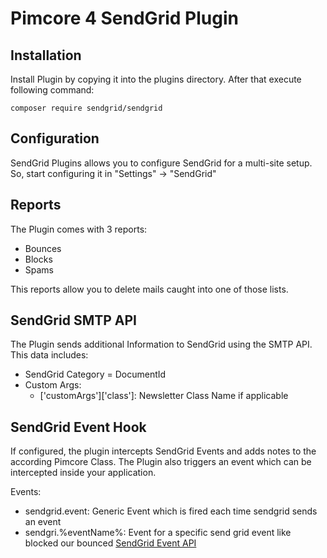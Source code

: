 # Pimcore 4 SendGrid Plugin

## Installation
Install Plugin by copying it into the plugins directory. After that execute following command:

```composer require sendgrid/sendgrid```

## Configuration
SendGrid Plugins allows you to configure SendGrid for a multi-site setup. So, start configuring it in "Settings" -> "SendGrid"

## Reports
The Plugin comes with 3 reports:

 - Bounces
 - Blocks
 - Spams

This reports allow you to delete mails caught into one of those lists.

## SendGrid SMTP API
The Plugin sends additional Information to SendGrid using the SMTP API. This data includes:

 - SendGrid Category = DocumentId
 - Custom Args:
      - ['customArgs']['class']: Newsletter Class Name if applicable

## SendGrid Event Hook
If configured, the plugin intercepts SendGrid Events and adds notes to the according Pimcore Class. The Plugin also triggers
an event which can be intercepted inside your application.

Events:
 - sendgrid.event: Generic Event which is fired each time sendgrid sends an event
 - sendgri.%eventName%: Event for a specific send grid event like blocked our bounced [SendGrid Event API](https://sendgrid.com/docs/API_Reference/Webhooks/event.html#-Event-Types)